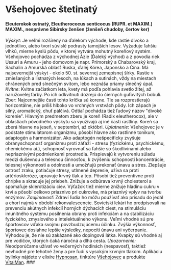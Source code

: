 Všehojovec štetinatý
====================

#### Eleuterokok ostnatý, Eleutherococus senticocus (RUPR. et MAXIM.) MAXIM., nesprávne Sibírsky ženšen (ženšeň chudoby, čertov ker)

*Výskyt*: Je veľmi rozšírený na ďalekom východe, kde rastie divoko a jednotlivo,
alebo tvorí súvislé podrasty tamojších lesov. Vyžaduje ľahšiu vlhkú, mierne
kyslú pôdu, v ktorej vytvára mohutný koreňový systém. Všehojovec pochádza z
východnej Ázie (Ďaleký východ) a z povodia riek Ussuri a Amuru - jeho domovom je
napr. Prímorský a Chabarovský kraj, Sachalin a Amurská oblasť Ruska, ďalej
Kórea, Japonsko a Čína. Má najsevernejší výskyt - okolo 50. st. severnej
zemepisnej šírky. Rastie v zmiešaných a listnatých lesoch, na lúkach a sutinách,
vždy na miestach chránených pred slnečným svitom, lebo neznáša priamy slnečný
úpal.   *Kvitne*: Kvitne začiatkom leta, kvety má podľa pohlavia svetlo žltej,
až naružovelej farby. Po ich odkvitnutí dozrejú do čiernych guľovitých bobulí.
Zber: Najcennejšie časti tohto kríčka sú korene. Tie sa rozprestierajú
horizontálne, nie príliš hlboko vo vrchných vrstvách pôdy. Ich zápach je silný,
aromatický, chuť pálčivá. Odtiaľ pochádza tiež ľudový názov "divoké korenie".
Hlavným predmetom zberu je koreň (Radix eleutherocox), ale v oblastiach
pôvodného výskytu sa využívajú aj iné časti rastliny. Koreň sa zberá hlavne na
jeseň, v septembri, až októbri.  *Uplatnenie*: Všehojovec je v podstate
stimulátorom organizmu, pôsobí hlavne ako rastlinné tonikum, adaptogén a
harmonizátor. Ako adaptogén nešpecificky zvyšuje obranyschopnosť organizmu proti
záťaži - stresu (fyzickému, psychickému, chemickému ai.), schopnosť vyrovnať sa
ľahšie so škodlivinami alebo nepriaznivými podmienkami prostredia. Prispievajú k
vytvoreniu súladu medzi duševnou a telesnou činnosťou, k zvýšeniu schopnosti
koncentrácie, telesnej výkonnosti a odolnosti a umožňujú prekonať únavu a stres.
Zlepšuje ostrosť zraku, potlačuje stresy, utlmené depresie, užíva sa proti
artérioskleróze, upravuje krvný tlak a tep. Pôsobí tiež preventívne proti
chrípke a skracuje jej priebeh. Znižuje a odbúrava krvný cholesterol a spomaľuje
sklerotizáciu ciev. Výťažok tiež mierne znižuje hladinu cukru v krvi a pôsobí
celkovo priaznivo pri cukrovke, má priaznivý vplyv na tvorbu enzýmov.
*Zaujímavosť*: Zdraví ľudia ho môžu používať ako prísadu do jedál a chorí najmä
v období rekonvalescencie. Sovietski lekári ho predpisovali na prevenciu
akútnych infekcií horných dýchacích ciest, na stimuláciu imunitného systému
posilnenia obrany proti infekciám a na stabilizáciu fyzického, zmyslového a
intelektuálneho výkonu. Veľmi vhodné sú pre športovcov vďaka svojmu
povzbudzujúcemu účinku. Zvýšia výkonnosť, športovec dosiahne lepšie výsledky,
nepocíti únavu ani vyčerpanie. Výhodou je, že nie sú zakázané ako dopingová
látka. Kvapky sú vhodné aj pre vodičov, ktorých čaká náročná a dlhá cesta.
*Upozornenie:* Neodporúčame užívať vo večerných hodinách (nespavosť), taktiež
nevhodné pre tehotné ženy a pre ľudí s vysokým krvným tlakom.  Aplikáciu bylinky
nájdete v elixíre [Hypnosan](/elixiry/hypnosan), tinktúre
[Všehojovec](/tinktury/vsehojovec) a produkte
[VitalMan](/sip/#p/vital-man).  ###

